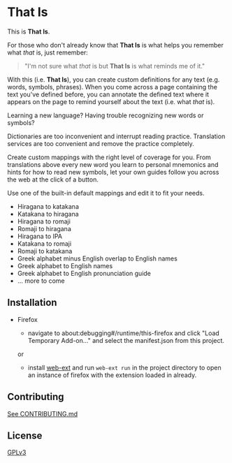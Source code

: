 # That Is

This is __That Is__.

For those who don't already know that __That Is__ is what helps you remember what *that* is, just remember:

> "I'm not sure what *that* is but __That Is__ is what reminds me of it."

With this (i.e. __That Is__), you can create custom definitions for any text (e.g. words, symbols, phrases). When you come across a page containing the text you've defined before, you can annotate the defined text where it appears on the page to remind yourself about the text (i.e. what _that_ is).

Learning a new language? Having trouble recognizing new words or symbols?

Dictionaries are too inconvenient and interrupt reading practice.
Translation services are too convenient and remove the practice completely.

Create custom mappings with the right level of coverage for you. From translations above every new word you learn to personal mnemonics and hints for how to read new symbols, let your own guides follow you across the web at the click of a button.

Use one of the built-in default mappings and edit it to fit your needs.
- Hiragana to katakana
- Katakana to hiragana
- Hiragana to romaji
- Romaji to hiragana
- Hiragana to IPA
- Katakana to romaji
- Romaji to katakana
- Greek alphabet minus English overlap to English names
- Greek alphabet to English names
- Greek alphabet to English pronunciation guide
- ... more to come

## Installation
- Firefox
    - navigate to <a>about:debugging#/runtime/this-firefox</a> and click "Load Temporary Add-on..." and select the manifest.json from this project.

    or

    - install [web-ext](https://extensionworkshop.com/documentation/develop/getting-started-with-web-ext/) and run ```web-ext run``` in the project directory to open an instance of firefox with the extension loaded in already.

## Contributing
[See CONTRIBUTING.md](/CONTRIBUTING.md)

## License
[GPLv3](/LICENSE.md)